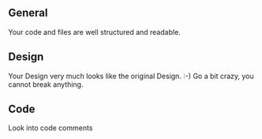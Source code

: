 ## General

Your code and files are well structured and readable. 

## Design

Your Design very much looks like the original Design. :-)
Go a bit crazy, you cannot break anything.

## Code

Look into code comments